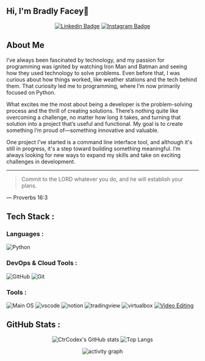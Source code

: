 ## Hi, I'm Bradly Facey👋
<div align="center">
<div>

[![Linkedin Badge](https://img.shields.io/badge/-Linkedin-blue?style=flat&logo=Linkedin&logoColor=black&link=https://www.linkedin.com/in/bradly-facey-30b148238/)](https://www.linkedin.com/in/bradly-facey-30b148238/)
[![Instagram Badge](https://img.shields.io/badge/-Instagram-ae08ff?style=flat&logo=instagram&logoColor=black&link=https://www.instagram.com/ctrcodex/)](https://www.instagram.com/ctrcodex/)


</div>
</div>


## About Me
I’ve always been fascinated by technology, and my passion for programming was ignited by watching Iron Man and Batman and seeing how they used technology to solve problems. Even before that, 
I was curious about how things worked, like weather stations and the tech behind them. That curiosity led me to programming, where I’m now primarily focused on Python.

What excites me the most about being a developer is the problem-solving process and the thrill of creating solutions. There’s nothing quite like overcoming a challenge, no matter how long it takes, 
and turning that solution into a project that’s useful and functional. My goal is to create something I’m proud of—something innovative and valuable.

One project I’ve started is a command line interface tool, and although it's still in progress, 
it's a step toward building something meaningful. I’m always looking for new ways to expand my skills and take on exciting challenges in development.

---
> Commit to the LORD whatever you do, and he will establish your plans.

— Proverbs 16:3

## Tech Stack :

### Languages :

![Python](https://img.shields.io/badge/-Python-black?style=flat-square&logo=Python)


### DevOps & Cloud Tools :

![GitHub](https://img.shields.io/badge/-GitHub-black?style=flat-square&logo=github)
![Git](https://img.shields.io/badge/-Git-black?style=flat-square&logo=git)


### Tools :

![Main OS](https://img.shields.io/badge/OS-Windows_11-black?style=flat&logo=Microsoft&logoColor=blue&color=1bdce3)
![vscode](https://img.shields.io/badge/VScode-black?style=flat-square&logo=visualstudiocode&logoColor=blue)
![notion](https://img.shields.io/badge/Notion-black?style=flat-square&logo=notion&logoColor=white)
![tradingview](https://img.shields.io/badge/Tradingview-black?style=flat-square&logo=tradingview&logoColor=white)
![virtualbox](https://img.shields.io/badge/Virtualbox-black?style=flat-square&logo=oraclevmvirtualboxw&logoColor=white)
[![Video Editing](https://img.shields.io/badge/Editing-Davinci_Resolve-informational?style=flat&logo=julia&color=c500ff)](https://www.blackmagicdesign.com/products/davinciresolve/)

## GitHub Stats :

<div align="center">
<div>
  
![CtrCodex's GitHub stats](https://github-readme-stats.vercel.app/api?username=CtrCodex&show_icons=true&theme=dark#gh-dark-mode-only)
![Top Langs](https://github-readme-stats.vercel.app/api/top-langs/?username=CtrCodex&layout=compact&theme=dark#gh-dark-mode-only)

![activity graph](https://github-readme-activity-graph.vercel.app/graph?username=CtrCodex&theme=github-dark&custom_title=Loki%20Activity%20Graph&hide_border=true)

</div>
</div>
